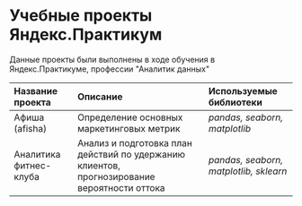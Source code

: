 # Учебные проекты Яндекс.Практикум
Данные проекты были выполнены в ходе обучения в Яндекс.Практикуме, профессии "Аналитик данных"

| Название проекта | Описание | Используемые библиотеки | 
| :---------------------- | :---------------------- | :---------------------- |
| Афиша (afisha) | Определение основных маркетинговых метрик | *pandas, seaborn, matplotlib* |
| Аналитика фитнес-клуба | Анализ и подготовка план действий по удержанию клиентов, прогнозирование вероятности оттока | *pandas, seaborn, matplotlib, sklearn* |
